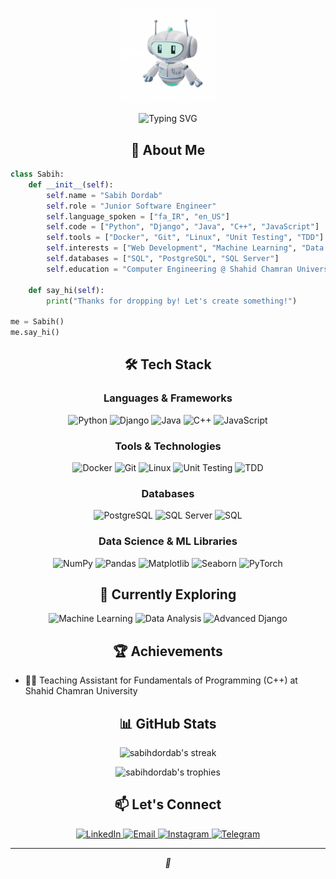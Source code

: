 <p align="center"><img width="30%" src="assets/gif/hi.webp"></p>



<div align="center">
  <img src="https://readme-typing-svg.herokuapp.com?font=Fira+Code&size=27&duration=3000&pause=1000&color=39FF14&center=true&vCenter=true&width=435&lines=Hi%2C+I'm+Sabih+%f0%9f%91%be" alt="Typing SVG" />
</div>

<h2 align="center">🚀 About Me</h2>

```python
class Sabih:
    def __init__(self):
        self.name = "Sabih Dordab"
        self.role = "Junior Software Engineer"
        self.language_spoken = ["fa_IR", "en_US"]
        self.code = ["Python", "Django", "Java", "C++", "JavaScript"]
        self.tools = ["Docker", "Git", "Linux", "Unit Testing", "TDD"]
        self.interests = ["Web Development", "Machine Learning", "Data Analysis"]
        self.databases = ["SQL", "PostgreSQL", "SQL Server"]
        self.education = "Computer Engineering @ Shahid Chamran University of Ahvaz"
        
    def say_hi(self):
        print("Thanks for dropping by! Let's create something!")

me = Sabih()
me.say_hi()
```

<h2 align="center">🛠️ Tech Stack</h2>

<h3 align="center">Languages & Frameworks</h3>
<p align="center">
  <img src="https://img.shields.io/badge/Python-3776AB?style=for-the-badge&logo=python&logoColor=white" alt="Python"/>
  <img src="https://img.shields.io/badge/Django-092E20?style=for-the-badge&logo=django&logoColor=white" alt="Django"/>
  <img src="https://img.shields.io/badge/Java-ED8B00?style=for-the-badge&logo=openjdk&logoColor=white" alt="Java"/>
  <img src="https://img.shields.io/badge/C++-00599C?style=for-the-badge&logo=c%2B%2B&logoColor=white" alt="C++"/>
  <img src="https://img.shields.io/badge/JavaScript-F7DF1E?style=for-the-badge&logo=javascript&logoColor=black" alt="JavaScript"/>
</p>

<h3 align="center">Tools & Technologies</h3>
<p align="center">
  <img src="https://img.shields.io/badge/Docker-2496ED?style=for-the-badge&logo=docker&logoColor=white" alt="Docker"/>
  <img src="https://img.shields.io/badge/Git-F05032?style=for-the-badge&logo=git&logoColor=white" alt="Git"/>
  <img src="https://img.shields.io/badge/Linux-FCC624?style=for-the-badge&logo=linux&logoColor=black" alt="Linux"/>
  <img src="https://img.shields.io/badge/Unit%20Testing-25A162?style=for-the-badge&logo=checkmarx&logoColor=white" alt="Unit Testing"/>
  <img src="https://img.shields.io/badge/TDD-007ACC?style=for-the-badge&logo=visualstudiocode&logoColor=white" alt="TDD"/>
</p>

<h3 align="center">Databases</h3>
<p align="center">
  <img src="https://img.shields.io/badge/PostgreSQL-316192?style=for-the-badge&logo=postgresql&logoColor=white" alt="PostgreSQL"/>
  <img src="https://img.shields.io/badge/SQL%20Server-CC2927?style=for-the-badge&logo=microsoft%20sql%20server&logoColor=white" alt="SQL Server"/>
  <img src="https://img.shields.io/badge/SQL-4479A1?style=for-the-badge&logo=sql&logoColor=white" alt="SQL"/>
</p>

<h3 align="center">Data Science & ML Libraries</h3>
<p align="center">
  <img src="https://img.shields.io/badge/NumPy-013243?style=for-the-badge&logo=numpy&logoColor=white" alt="NumPy"/>
  <img src="https://img.shields.io/badge/Pandas-150458?style=for-the-badge&logo=pandas&logoColor=white" alt="Pandas"/>
  <img src="https://img.shields.io/badge/Matplotlib-11557c?style=for-the-badge&logo=python&logoColor=white" alt="Matplotlib"/>
  <img src="https://img.shields.io/badge/Seaborn-3776AB?style=for-the-badge&logo=python&logoColor=white" alt="Seaborn"/>
  <img src="https://img.shields.io/badge/PyTorch-EE4C2C?style=for-the-badge&logo=pytorch&logoColor=white" alt="PyTorch"/>
</p>

<h2 align="center">🧠 Currently Exploring</h2>

<p align="center">
  <img src="https://img.shields.io/badge/Machine%20Learning-FF6F61?style=for-the-badge&logo=python&logoColor=white" alt="Machine Learning"/>
  <img src="https://img.shields.io/badge/Data%20Analysis-4DB6AC?style=for-the-badge&logo=pandas&logoColor=white" alt="Data Analysis"/>
  <img src="https://img.shields.io/badge/Django%20-092E20?style=for-the-badge&logo=django&logoColor=white" alt="Advanced Django"/>
</p>

<h2 align="center">🏆 Achievements</h2>

- 👨‍🏫 Teaching Assistant for Fundamentals of Programming (C++) at Shahid Chamran University

<h2 align="center">📊 GitHub Stats</h2>

<p align="center">
  <img src="https://github-readme-streak-stats.herokuapp.com/?user=sabihdordab&theme=radical" alt="sabihdordab's streak"/>
</p>

<p align="center">
  <img src="https://github-profile-trophy.vercel.app/?username=sabihdordab&theme=darkhub&column=7&margin-w=15&margin-h=15" alt="sabihdordab's trophies"/>
</p>



<h2 align="center">📫 Let's Connect</h2>

<p align="center">
  <a href="https://linkedin.com/in/sabihedordab">
    <img src="https://img.shields.io/badge/LinkedIn-0077B5?style=for-the-badge&logo=linkedin&logoColor=white" alt="LinkedIn"/>
  </a>
  <a href="mailto:sabihd0rd4b@gmail.com">
    <img src="https://img.shields.io/badge/Email-D14836?style=for-the-badge&logo=gmail&logoColor=white" alt="Email"/>
  </a>
  <a href="https://instagram.com/83.97.98.105.104">
    <img src="https://img.shields.io/badge/Instagram-E4405F?style=for-the-badge&logo=instagram&logoColor=white" alt="Instagram"/>
  </a>
  <a href="https://t.me/s4bih">
    <img src="https://img.shields.io/badge/Telegram-2CA5E0?style=for-the-badge&logo=telegram&logoColor=white" alt="Telegram"/>
  </a>
</p>

---

<p align="center">
  <i>🌱</i>
</p>